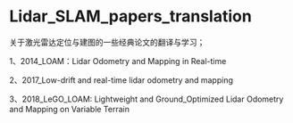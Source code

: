 # Lidar_SLAM_papers_translation
关于激光雷达定位与建图的一些经典论文的翻译与学习；

1、2014_LOAM：Lidar Odometry and Mapping in Real-time

2、2017_Low-drift and real-time lidar odometry and mapping

3、2018_LeGO_LOAM: Lightweight and Ground_Optimized Lidar Odometry and Mapping on Variable Terrain
